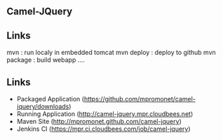Camel-JQuery
--------------------


Links
------------
mvn               : run localy in embedded tomcat
mvn deploy    : deploy to github
mvn package : build webapp
....

Links
------------
- Packaged Application (https://github.com/mpromonet/camel-jquery/downloads)
- Running Application (http://camel-jquery.mpr.cloudbees.net)
- Maven Site (http://mpromonet.github.com/camel-jquery)
- Jenkins CI (https://mpr.ci.cloudbees.com/job/camel-jquery)

